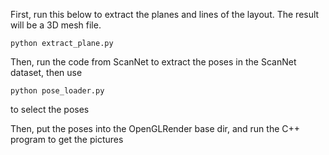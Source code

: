 First, run this below to extract the planes and lines of the layout. The result will be a 3D mesh file.

```
python extract_plane.py
```



Then, run the code from ScanNet to extract the poses in the ScanNet dataset, then use

```
python pose_loader.py
```

to select the poses



Then, put the poses into the OpenGLRender base dir, and run the C++ program to get the pictures